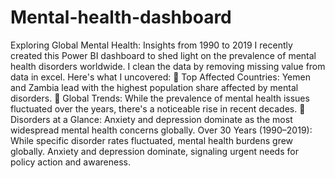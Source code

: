 # Mental-health-dashboard

 Exploring Global Mental Health: Insights from 1990 to 2019 
I recently created this Power BI dashboard to shed light on the prevalence of mental health disorders worldwide. I clean the data by removing missing value from data in excel. Here's what I uncovered:
🔹 Top Affected Countries: Yemen and Zambia lead with the highest population share affected by mental disorders.
🔹 Global Trends: While the prevalence of mental health issues fluctuated over the years, there's a noticeable rise in recent decades.
🔹 Disorders at a Glance: Anxiety and depression dominate as the most widespread mental health concerns globally.
 Over 30 Years (1990–2019):
While specific disorder rates fluctuated, mental health burdens grew globally. Anxiety and depression dominate, signaling urgent needs for policy action and awareness.

